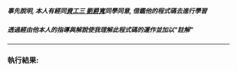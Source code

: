 ##### 事先說明, 本人有經同[資工三 劉爵寬](https://github.com/jackuio440/ai/blob/master/HW/03.py)同學同意, 借鑑他的程式碼去進行學習
##### 透過經由他本人的指導與解說使我理解此程式碼的運作並加以"註解"
---
### 執行結果:
